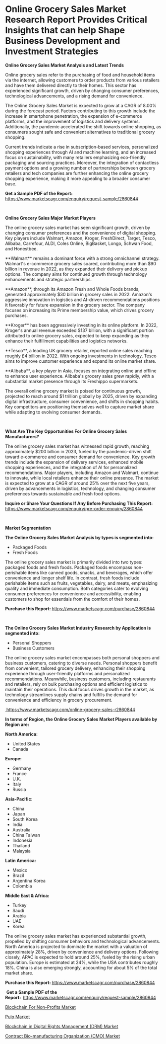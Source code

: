 <p><h1>Online Grocery Sales Market Research Report Provides Critical Insights that can help Shape Business Development and Investment Strategies</h1></p><p><strong>Online Grocery Sales Market Analysis and Latest Trends</strong></p>
<p><p>Online grocery sales refer to the purchasing of food and household items via the internet, allowing customers to order products from various retailers and have them delivered directly to their homes. This sector has experienced significant growth, driven by changing consumer preferences, technological advancements, and a rising demand for convenience. </p><p>The Online Grocery Sales Market is expected to grow at a CAGR of 8.00% during the forecast period. Factors contributing to this growth include the increase in smartphone penetration, the expansion of e-commerce platforms, and the improvement of logistics and delivery systems. Additionally, the pandemic accelerated the shift towards online shopping, as consumers sought safe and convenient alternatives to traditional grocery shopping.</p><p>Current trends indicate a rise in subscription-based services, personalized shopping experiences through AI and machine learning, and an increased focus on sustainability, with many retailers emphasizing eco-friendly packaging and sourcing practices. Moreover, the integration of contactless payment options and a growing number of partnerships between grocery retailers and tech companies are further enhancing the online grocery shopping experience, making it more appealing to a broader consumer base.</p></p>
<p><strong>Get a Sample PDF of the Report:&nbsp;</strong> <a href="https://www.marketscagr.com/enquiry/request-sample/2860844?utm_campaign=2010&utm_medium=2&utm_source=Github&utm_content=ia&utm_term=12032025&utm_id=online-grocery-sales">https://www.marketscagr.com/enquiry/request-sample/2860844</a></p>
<p>&nbsp;</p>
<p><strong>Online Grocery Sales Major Market Players</strong></p>
<p><p>The online grocery sales market has seen significant growth, driven by changing consumer preferences and the convenience of digital shopping. Key players include Walmart, Amazon, Kroger, FreshDirect, Target, Tesco, Alibaba, Carrefour, ALDI, Coles Online, BigBasket, Longo, Schwan Food, and Honestbee.</p><p>**Walmart** remains a dominant force with a strong omnichannel strategy. Walmart's e-commerce grocery sales soared, contributing more than $90 billion in revenue in 2022, as they expanded their delivery and pickup options. The company aims for continued growth through technology enhancements and strategic partnerships.</p><p>**Amazon**, through its Amazon Fresh and Whole Foods brands, generated approximately $30 billion in grocery sales in 2022. Amazon's aggressive innovation in logistics and AI-driven recommendations positions it favorably for future expansion in the grocery sector. The company focuses on increasing its Prime membership value, which drives grocery purchases.</p><p>**Kroger** has been aggressively investing in its online platform. In 2022, Kroger's annual revenue exceeded $137 billion, with a significant portion attributed to online grocery sales, expected to keep expanding as they enhance their fulfillment capabilities and logistics networks.</p><p>**Tesco**, a leading UK grocery retailer, reported online sales reaching roughly £4 billion in 2022. With ongoing investments in technology, Tesco aims to improve customer experience and expand its online market share.</p><p>**Alibaba**, a key player in Asia, focuses on integrating online and offline to enhance user experience. Alibaba's grocery sales grew rapidly, with a substantial market presence through its Freshippo supermarkets.</p><p>The overall online grocery market is poised for continuous growth, projected to reach around $1 trillion globally by 2025, driven by expanding digital infrastructure, consumer convenience, and shifts in shopping habits. Key competitors are positioning themselves well to capture market share while adapting to evolving consumer demands.</p></p>
<p>&nbsp;</p>
<p><strong>What Are The Key Opportunities For Online Grocery Sales Manufacturers?</strong></p>
<p><p>The online grocery sales market has witnessed rapid growth, reaching approximately $200 billion in 2023, fueled by the pandemic-driven shift toward e-commerce and consumer demand for convenience. Key growth trends include the expansion of delivery services, enhanced mobile shopping experiences, and the integration of AI for personalized recommendations. Major players, including Amazon and Walmart, continue to innovate, while local retailers enhance their online presence. The market is expected to grow at a CAGR of around 25% over the next five years, driven by advancements in logistics, technology, and changing consumer preferences towards sustainable and fresh food options.</p></p>
<p><strong>Inquire or Share Your Questions If Any Before Purchasing This Report:</strong> <a href="https://www.marketscagr.com/enquiry/pre-order-enquiry/2860844?utm_campaign=2010&utm_medium=2&utm_source=Github&utm_content=ia&utm_term=12032025&utm_id=online-grocery-sales">https://www.marketscagr.com/enquiry/pre-order-enquiry/2860844</a></p>
<p>&nbsp;</p>
<p><strong>Market Segmentation</strong></p>
<p><strong>The Online Grocery Sales Market Analysis by types is segmented into:</strong></p>
<p><ul><li>Packaged Foods</li><li>Fresh Foods</li></ul></p>
<p><p>The online grocery sales market is primarily divided into two types: packaged foods and fresh foods. Packaged foods encompass non-perishable items like canned goods, snacks, and beverages, which offer convenience and longer shelf life. In contrast, fresh foods include perishable items such as fruits, vegetables, dairy, and meats, emphasizing quality and immediate consumption. Both categories cater to evolving consumer preferences for convenience and accessibility, enabling customers to shop for essentials from the comfort of their homes.</p></p>
<p><strong>Purchase this Report:&nbsp;</strong><a href="https://www.marketscagr.com/purchase/2860844?utm_campaign=2010&utm_medium=2&utm_source=Github&utm_content=ia&utm_term=12032025&utm_id=online-grocery-sales">https://www.marketscagr.com/purchase/2860844</a></p>
<p>&nbsp;</p>
<p><strong>The Online Grocery Sales Market Industry Research by Application is segmented into:</strong></p>
<p><ul><li>Personal Shoppers</li><li>Business Customers</li></ul></p>
<p><p>The online grocery sales market encompasses both personal shoppers and business customers, catering to diverse needs. Personal shoppers benefit from convenient, tailored grocery delivery, enhancing their shopping experience through user-friendly platforms and personalized recommendations. Meanwhile, business customers, including restaurants and retailers, rely on bulk purchasing options and efficient logistics to maintain their operations. This dual focus drives growth in the market, as technology streamlines supply chains and fulfills the demand for convenience and efficiency in grocery procurement.</p></p>
<p><a href="https://www.marketscagr.com/online-grocery-sales-r2860844?utm_campaign=2010&utm_medium=2&utm_source=Github&utm_content=ia&utm_term=12032025&utm_id=online-grocery-sales">&nbsp;https://www.marketscagr.com/online-grocery-sales-r2860844</a></p>
<p><strong>In terms of Region, the Online Grocery Sales Market Players available by Region are:</strong></p>
<p>
    <p> <strong> North America: </strong>
        <ul>
            <li>United States</li>
            <li>Canada</li>
        </ul>
        </p> 
    <p> <strong> Europe: </strong>
        <ul>
            <li>Germany</li>
            <li>France</li>
            <li>U.K.</li>
            <li>Italy</li>
            <li>Russia</li>
        </ul>
        </p> 
    <p> <strong> Asia-Pacific: </strong>
        <ul>
            <li>China</li>
            <li>Japan</li>
            <li>South Korea</li>
            <li>India</li>
            <li>Australia</li>
            <li>China Taiwan</li>
            <li>Indonesia</li>
            <li>Thailand</li>
            <li>Malaysia</li>
        </ul>
        </p> 
    <p> <strong> Latin America: </strong>
        <ul>
            <li>Mexico</li>
            <li>Brazil</li>
            <li>Argentina Korea</li>
            <li>Colombia</li>
        </ul>
        </p> 
    <p> <strong> Middle East & Africa: </strong>
        <ul>
            <li>Turkey</li>
            <li>Saudi</li>
            <li>Arabia</li>
            <li>UAE</li>
            <li>Korea</li>
        </ul>
    </p>
    </p>
<p><p>The online grocery sales market has experienced substantial growth, propelled by shifting consumer behaviors and technological advancements. North America is projected to dominate the market with a valuation of approximately 28%, driven by convenience and delivery options. Following closely, APAC is expected to hold around 25%, fueled by the rising urban population. Europe is estimated at 24%, while the USA contributes roughly 18%. China is also emerging strongly, accounting for about 5% of the total market share.</p></p>
<p><strong>Purchase this Report: </strong><a href="https://www.marketscagr.com/purchase/2860844?utm_campaign=2010&utm_medium=2&utm_source=Github&utm_content=ia&utm_term=12032025&utm_id=online-grocery-sales">https://www.marketscagr.com/purchase/2860844</a></p>
<p>&nbsp;<strong>Get a Sample PDF of the Report:&nbsp;&nbsp;</strong><a href="https://www.marketscagr.com/enquiry/request-sample/2860844?utm_campaign=2010&utm_medium=2&utm_source=Github&utm_content=ia&utm_term=12032025&utm_id=online-grocery-sales">https://www.marketscagr.com/enquiry/request-sample/2860844</a></p>
<p><strong></strong></p>
<p><p><a href="https://github.com/BryceTownsendr/Market-Research-Report-List-7/blob/main/blockchain-for-non-profits-market.md?utm_campaign=2010&utm_medium=2&utm_source=Github&utm_content=ia&utm_term=12032025&utm_id=online-grocery-sales">Blockchain For Non-Profits Market</a></p><p><a href="https://github.com/floengsubb/Market-Research-Report-List-1/blob/main/pulp-market.md?utm_campaign=2010&utm_medium=2&utm_source=Github&utm_content=ia&utm_term=12032025&utm_id=online-grocery-sales">Pulp Market</a></p><p><a href="https://github.com/salkidtodo/Market-Research-Report-List-1/blob/main/blockchain-in-digital-rights-management-drm-market.md?utm_campaign=2010&utm_medium=2&utm_source=Github&utm_content=ia&utm_term=12032025&utm_id=online-grocery-sales">Blockchain in Digital Rights Management (DRM) Market</a></p><p><a href="https://github.com/eleussabra/Market-Research-Report-List-1/blob/main/contract-bio-manufacturing-organization-cmo-market.md?utm_campaign=2010&utm_medium=2&utm_source=Github&utm_content=ia&utm_term=12032025&utm_id=online-grocery-sales">Contract Bio-manufacturing Organization (CMO) Market</a></p></p>